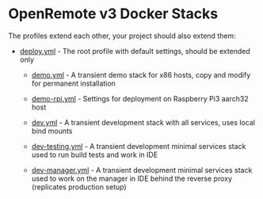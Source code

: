 # OpenRemote v3 Docker Stacks

The profiles extend each other, your project should also extend them:

* [deploy.yml](/profile/deploy.yml) - The root profile with default settings, should be extended only

    * [demo.yml](/profile/demo.yml) - A transient demo stack for x86 hosts, copy and modify for permanent installation

    * [demo-rpi.yml](/profile/demo-rpi.yml) - Settings for deployment on Raspberry Pi3 aarch32 host

    * [dev.yml](/profile/dev.yml) - A transient development stack with all services, uses local bind mounts

    * [dev-testing.yml](/profile/dev-testing.yml) - A transient development minimal services stack used to run build tests and work in IDE
    
    * [dev-manager.yml](/profile/dev-manager.yml) - A transient development minimal services stack used to work on the manager in IDE behind the reverse proxy (replicates production setup)

